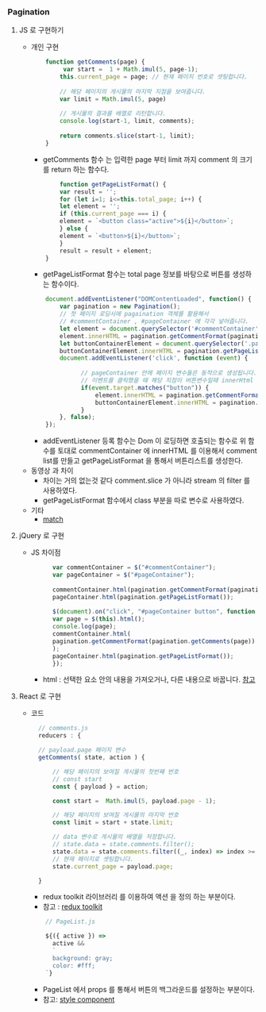 ### Pagination
1. JS 로 구현하기
    - 개인 구현 
        ```js
            function getComments(page) {
                 var start =  1 + Math.imul(5, page-1);
                this.current_page = page; // 현재 페이지 번호로 셋팅합니다.
                
                // 해당 페이지의 게시물의 마지막 지점을 보여줍니다.
                var limit = Math.imul(5, page)
                
                // 게시물의 결과를 배열로 리턴합니다.
                console.log(start-1, limit, comments);
                
                return comments.slice(start-1, limit);
            }
        ```
        - getComments 함수 는 입력한 page 부터 limit 까지 comment 의 크기를 return 하는 함수다.
        ```js
                function getPageListFormat() {
                var result = '';
                for (let i=1; i<=this.total_page; i++) {
                let element = '';
                if (this.current_page === i) {
                element = `<button class="active">${i}</button>`;
                } else {
                element = `<button>${i}</button>`;
                }
                result = result + element;
            }
        ```
        - getPageListFormat 함수는 total page 정보를 바탕으로 버튼를 생성하는 함수이다.
        ```js
            document.addEventListener("DOMContentLoaded", function() {
                var pagination = new Pagination();
                // 첫 페이지 로딩시에 pagaination 객체를 활용해서
                // #commentContainer , #pageContainer 에 각각 넣어줍니다.
                let element = document.querySelector('#commentContainer');
                element.innerHTML = pagination.getCommentFormat(pagination.getComments(pagination.current_page));
                let buttonContainerElement = document.querySelector('.pageWrap');
                buttonContainerElement.innerHTML = pagination.getPageListFormat();
                document.addEventListener('click', function (event) {
                
                      // pageContainer 안에 페이지 변수들은 동적으로 생성됩니다.
                      // 이벤트를 클릭했을 때 해당 지점이 버튼변수일때 innerHtml 로 넣어주는 부분을 완성해주세요.
                      if(event.target.matches("button")) {
                          element.innerHTML = pagination.getCommentFormat(pagination.getComments(parseInt(event.target.innerText)));
                          buttonContainerElement.innerHTML = pagination.getPageListFormat();
                      }
                }, false);
            });
        ```
        - addEventListener 등록 함수는 Dom 이 로딩하면 호출되는 함수로 위 함수를 토대로 commentContainer 에 innerHTML 를 이용해서 comment list를 만들고 getPageListFormat 을 통해서 버튼리스트를 생성한다.
    - 동영상 과 차이
        - 차이는 거의 없는것 같다 comment.slice 가 아니라 stream 의 filter 를 사용하였다.
        - getPageListFormat 함수에서 class 부분을 따로 변수로 사용하였다.
    - 기타
      - [match](https://developer.mozilla.org/en-US/docs/Web/API/Element/matches) 
        
2. jQuery 로 구현
   - JS 차이점
      ```js
            var commentContainer = $("#commentContainer");
            var pageContainer = $("#pageContainer");
            
            commentContainer.html(pagination.getCommentFormat(pagination.getComments(1)));
            pageContainer.html(pagination.getPageListFormat());
            
            $(document).on("click", "#pageContainer button", function () {
            var page = $(this).html();
            console.log(page);
            commentContainer.html(
            pagination.getCommentFormat(pagination.getComments(page))
            );
            pageContainer.html(pagination.getPageListFormat());
            });
      ```
     - html : 선택한 요소 안의 내용을 가져오거나, 다른 내용으로 바꿉니다. [참고](https://www.codingfactory.net/10324)
   
   
3. React 로 구현
   - 코드
      ```js
        // comments.js
        reducers : {

        // payload.page 페이지 변수
        getComments( state, action ) {    

            // 해당 페이지의 보여질 게시물의 첫번째 번호
            // const start
            const { payload } = action;

            const start =  Math.imul(5, payload.page - 1);

            // 해당 페이지의 보여질 게시물의 마지막 번호
            const limit = start + state.limit;

            // data 변수로 게시물의 배열을 저장합니다.
            // state.data = state.comments.filter();
            state.data = state.comments.filter((_, index) => index >= start && index <= (limit-1));
            // 현재 페이지로 셋팅합니다.
            state.current_page = payload.page;

        }
      ```
      - redux toolkit 라이브러리 를 이용하여 액션 을 정의 하는 부분이다. 
      - 참고 : [redux toolkit](https://redux-toolkit.js.org/api/createSlice)
     ```js
         // PageList.js 
     
         ${({ active }) =>
           active &&
           `
           background: gray;
           color: #fff;
         `}
     ```
     - PageList 에서 props 를 통해서 버튼의 백그라운드를 설정하는 부분이다. 
     - 참고: [style component](https://kyounghwan01.github.io/blog/React/styled-components/#%E1%84%83%E1%85%A1%E1%84%85%E1%85%B3%E1%86%AB-%E1%84%91%E1%85%A1%E1%84%8B%E1%85%B5%E1%86%AF%E1%84%8B%E1%85%A6%E1%84%89%E1%85%A5-%E1%84%8F%E1%85%A5%E1%86%B7%E1%84%91%E1%85%A9%E1%84%82%E1%85%A5%E1%86%AB%E1%84%90%E1%85%B3-import)
